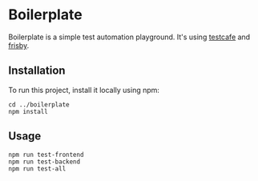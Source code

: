 # Boilerplate

Boilerplate is a simple test automation playground.
It's using [testcafe](https://devexpress.github.io/testcafe/) and [frisby](https://github.com/vlucas/frisby).

## Installation

To run this project, install it locally using npm:

```
cd ../boilerplate
npm install
```

## Usage

```
npm run test-frontend
npm run test-backend
npm run test-all
```
